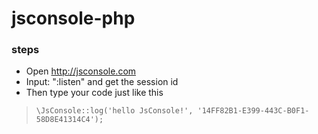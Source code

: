 # jsconsole-php

### steps

- Open http://jsconsole.com
- Input: ":listen" and get the session id
- Then type your code just like this 
>`\JsConsole::log('hello JsConsole!', '14FF82B1-E399-443C-B0F1-58D8E41314C4');`
